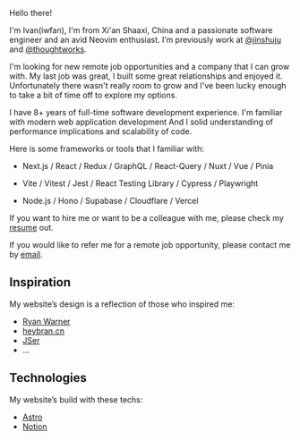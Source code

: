 Hello there!

I'm Ivan(iwfan), I'm from Xi'an Shaaxi, China and a passionate software engineer and an avid Neovim enthusiast. I’m previously work at [@jinshuju](https://github.com/jinshuju) and [@thoughtworks](https://github.com/thoughtworks).

I'm looking for new remote job opportunities and a company that I can grow with. My last job was great, I built some great relationships and enjoyed it. Unfortunately there wasn't really room to grow and I've been lucky enough to take a bit of time off to explore my options.

I have 8+ years of full-time software development experience. I'm familiar with modern web application development And I solid understanding of performance implications and scalability of code.

Here is some frameworks or tools that I familiar with:

- Next.js / React / Redux / GraphQL / React-Query / Nuxt / Vue / Pinia

- Vite / Vitest / Jest / React Testing Library / Cypress / Playwright

- Node.js / Hono / Supabase / Cloudflare / Vercel

If you want to hire me or want to be a colleague with me, please check my [resume](/en/resume) out.

If you would like to refer me for a remote job opportunity, please contact me by [email](iwfan@duck.com).

## Inspiration

My website’s design is a reflection of those who inspired me:

- [Ryan Warner](https://www.figma.com/community/file/824810955262478067)
- [heybran.cn](https://heybran.cn/)
- [JSer](https://jser.dev/)
- ...

## Technologies

My website’s build with these techs:

- [Astro](https://astro.build)
- [Notion](https://notion.so)
